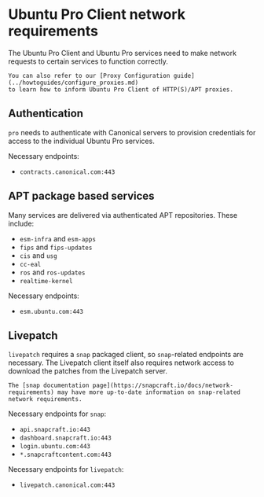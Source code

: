 # Ubuntu Pro Client network requirements

The Ubuntu Pro Client and Ubuntu Pro services need to make network requests to certain services to function correctly.

```{seealso}
You can also refer to our [Proxy Configuration guide](../howtoguides/configure_proxies.md)
to learn how to inform Ubuntu Pro Client of HTTP(S)/APT proxies.
```

## Authentication
`pro` needs to authenticate with Canonical servers to provision credentials for access to the individual Ubuntu Pro services.

Necessary endpoints:
- `contracts.canonical.com:443`


## APT package based services
Many services are delivered via authenticated APT repositories. These include:
- `esm-infra` and `esm-apps`
- `fips` and `fips-updates`
- `cis` and `usg`
- `cc-eal`
- `ros` and `ros-updates`
- `realtime-kernel`

Necessary endpoints:
- `esm.ubuntu.com:443`

## Livepatch
`livepatch` requires a `snap` packaged client, so `snap`-related endpoints are necessary. The Livepatch client itself also requires network access to download the patches from the Livepatch server.
```{seealso}
The [snap documentation page](https://snapcraft.io/docs/network-requirements) may have more up-to-date information on snap-related network requirements.
```
Necessary endpoints for `snap`:
- `api.snapcraft.io:443`
- `dashboard.snapcraft.io:443`
- `login.ubuntu.com:443`
- `*.snapcraftcontent.com:443`

Necessary endpoints for `livepatch`:
- `livepatch.canonical.com:443`
